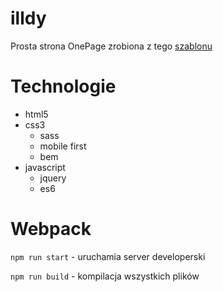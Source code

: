# illdy
Prosta strona OnePage zrobiona z tego [szablonu](https://colorlib.com/wp/themes/illdy/)

# Technologie
* html5
* css3
  * sass
  * mobile first
  * bem
* javascript 
  * jquery
  * es6
  
# Webpack
```npm run start``` - uruchamia server developerski

```npm run build``` - kompilacja wszystkich plików
